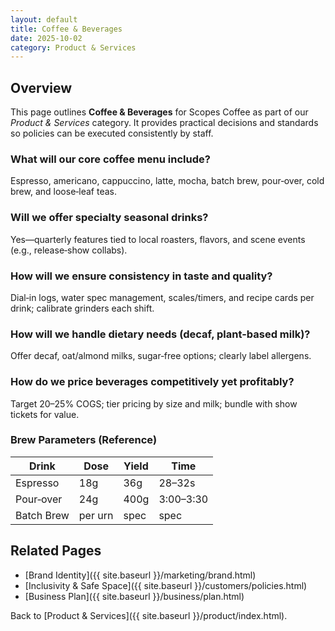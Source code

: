 ```yaml
---
layout: default
title: Coffee & Beverages
date: 2025-10-02
category: Product & Services
---
```


## Overview
This page outlines **Coffee & Beverages** for Scopes Coffee as part of our _Product & Services_ category. It provides practical decisions and standards so policies can be executed consistently by staff.

### What will our core coffee menu include?
Espresso, americano, cappuccino, latte, mocha, batch brew, pour‑over, cold brew, and loose‑leaf teas.

### Will we offer specialty seasonal drinks?
Yes—quarterly features tied to local roasters, flavors, and scene events (e.g., release‑show collabs).

### How will we ensure consistency in taste and quality?
Dial‑in logs, water spec management, scales/timers, and recipe cards per drink; calibrate grinders each shift.

### How will we handle dietary needs (decaf, plant-based milk)?
Offer decaf, oat/almond milks, sugar‑free options; clearly label allergens.

### How do we price beverages competitively yet profitably?
Target 20–25% COGS; tier pricing by size and milk; bundle with show tickets for value.

### Brew Parameters (Reference)

| Drink | Dose | Yield | Time |
|---|---|---|---|
| Espresso | 18g | 36g | 28–32s |
| Pour‑over | 24g | 400g | 3:00–3:30 |
| Batch Brew | per urn | spec | spec |

## Related Pages
- [Brand Identity]({{ site.baseurl }}/marketing/brand.html)
- [Inclusivity & Safe Space]({{ site.baseurl }}/customers/policies.html)
- [Business Plan]({{ site.baseurl }}/business/plan.html)

Back to [Product & Services]({{ site.baseurl }}/product/index.html).
